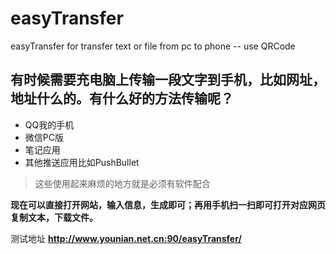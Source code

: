 # easyTransfer
easyTransfer for transfer text or file from pc to phone -- use QRCode

## 有时候需要充电脑上传输一段文字到手机，比如网址，地址什么的。有什么好的方法传输呢？
* QQ我的手机
* 微信PC版
* 笔记应用
* 其他推送应用比如PushBullet

> 这些使用起来麻烦的地方就是必须有软件配合

**现在可以直接打开网站，输入信息，生成即可；再用手机扫一扫即可打开对应网页复制文本，下载文件。**


测试地址 **http://www.younian.net.cn:90/easyTransfer/**
